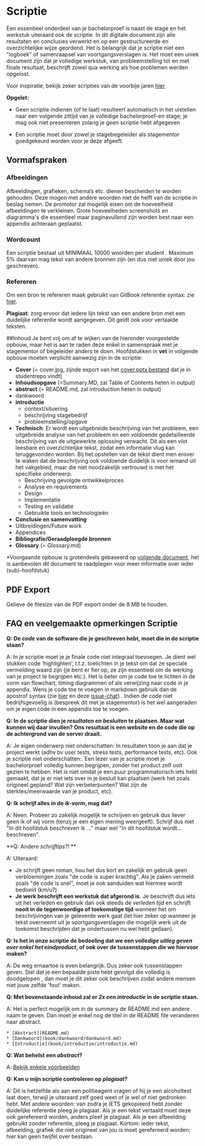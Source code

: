 # Scriptie
Een essentieel onderdeel van je bachelorproef is naast de stage en het werkstuk
uiteraard ook de scriptie. In dit digitale document zijn alle resultaten en
conclusies verwerkt en op een gestructureerde en overzichtelijke wijze
geordend.  Het is belangrijk dat je scriptie niet een "logboek" of samenraapsel
van voortgangsverslagen is. Het moet een uniek document zijn dat je volledige
werkstuk, van probleemstelling tot en met finale resultaat, beschrijft zowel
qua werking als hoe problemen werden opgelost.

Voor inspiratie, bekijk zeker scripties van de voorbije jaren
[hier](http://eaict.ap.be/bedrijven/)

**Opgelet:**
* Geen scriptie indienen (of te laat) resulteert automatisch in het uistellen
  naar een volgende zittijd van je volledige bachelorproef-en stage; je mag ook
  niet presenteren zolang je geen scriptie hebt afgegeven

* Een scriptie moet door zowel je stagebegeleider als stagementor goedgekeurd
  worden voor je deze afgeeft.

## Vormafspraken

### Afbeeldingen
Afbeeldingen, grafieken, schema’s etc. dienen bescheiden te worden gehouden.
Deze mogen met andere woorden niet de helft van de scriptie in beslag nemen. De
promotor zal mogelijk eisen om de hoeveelheid afbeeldingen te verkleinen. Grote
hoeveelheden screenshots en diagramma's die essentieel  maar paginavullend zijn
worden best naar een appendix achteraan geplaatst.

### Wordcount
Een scriptie bestaat uit MINIMAAL 10000 woorden per student . Maximum 5%
daarvan mag tekst van andere bronnen zijn (en dus niet uniek door jou
geschreven).

### Refereren 
Om een bron te refereren maak gebruikt van GitBook referentie syntax: zie
[hier](http://toolchain.gitbook.com/syntax/markdown.html#footnotes).

**Plagiaat**: zorg ervoor dat iedere lijn tekst van een andere bron met een
duidelijke referentie wordt aangegeven. Dit geldt ook voor vertaalde teksten. 

##Inhoud
Je bent vrij om af te wijken van de hieronder voorgestelde opbouw, maar het is aan te raden deze enkel in samenspraak met je stagementor of begeleider anders te doen. Hoofdstukken in **vet** in volgende opbouw moeten verplicht aanwezig zijn in de scriptie:
* **Cover** (= cover.jpg, zijnde export van het [cover.pptx bestand](https://github.com/AP-Elektronica-ICT/BAP_Stage_StudentRepo/blob/master/Scriptie/cover.pptx) dat je in studentrepo vindt)
* **Inhoudsopgave** (=Summary.MD, zal Table of Contents heten in output)
* **abstract** (= README.md, zal introduction heten in output)
* dankwoord
* **introductie**
  * context/situering
  * beschrijving stagebedrijf
  * probleemstelling/opgave
* **Technisch**: Er wordt een uitgebreide beschrijving van het probleem, een
  uitgebreide analyse van het probleem en een voldoende gedetailleerde
  beschrijving van de uitgewerkte oplossing verwacht. Dit als een vlot leesbare
  en overzichtelijke tekst, zodat een informatie vlug kan teruggevonden worden.
  Bij het opstellen van de tekst dient men erover te waken dat de beschrijving
  ook voldoende duidelijk is voor iemand uit het vakgebied, maar die niet
  noodzakelijk vertrouwd is met het specifieke onderwerp.
  * Beschrijving gevolgde ontwikkelproces
  * Analyse en requirements
  * Design
  * Implementatie
  * Testing en validatie
  * Gebruikte tools en technologieën
* **Conclusie en samenvatting**
* Uitbreidingen/Future work
* Appendices
* **Bibliografie/Geraadpleegde bronnen**
* **Glossary** (= Glossary.md)

*Voorgaande opbouw is grotendeels gebaseerd op [volgende
document](http://www.csun.edu/~shan/comp696-698/Resources/Thesis-Outline-Guide-rev1.pdf),
het is aanbevolen dit document te raadplegen voor meer informatie over ieder
(sub)-hoofdstuk)

## PDF Export
Gelieve de filesize van de PDF export onder de 8 MB te houden.

## FAQ en veelgemaakte opmerkingen Scriptie
**Q: De *code* van de software die je geschreven hebt, moet die in de scriptie
staan?**

A:  In je scriptie moet je je finale code niet integraal toevoegen. Je dient
wel  stukken code ‘highlighten’, t.t.z. toelichten in je tekst om dat ze
speciale vermelding waard zijn (je bent er fier op, ze zijn essentieel om de
werking van je project te begrijpen etc.). Het is beter om je code toe te
lichten in de vorm van flowchart, timing diagrammen of als verwijzing naar code
in je appendix. Wens je code toe te voegen in markdown gebruik dan de apostrof
syntax (zie [hier](https://daringfireball.net/projects/markdown/syntax#code) en
deze
[issue-chat](https://github.com/AP-Elektronica-ICT/BAP_Stage_Syllabus/issues/23))
. Indien de code niet bedrijfsgevoelig is (bespreek dit met je stagementor) is
het wel aangeraden om je eigen code in een appendix toe te voegen.

**Q:  In de scriptie dien je *resultaten en besluiten* te plaatsen. Maar wat
kunnen wij daar invullen? Ons resultaat is een website en de code die op de
achtergrond van de server draait.**

A: Je eigen onderwerp niet onderschatten: In resultaten toon je aan dat je
project werkt (adhv bv user tests, stress tests, performance tests, etc). Ook
je scriptie niet onderschatten:. Een lezer van je scriptie moet je
bachelorproef volledig kunnen begrijpen, zonder het product zelf ooit gezien te
hebben. Het is niet omdat je een puur programmatorisch iets hebt gemaakt, dat
je er niet iets over in je besluit kan plaatsen (werk het zoals origineel
gepland? Wat zijn verbeterpunten? Wat zijn de
sterktes/meerwaarde van je product, etc).

**Q: Ik schrijf alles in de *ik-vorm*, mag dat?**

A: Neen. Probeer zo zakelijk mogelijk te schrijven en gebruik dus liever geen
ik of wij vorm (tenzij je een eigen mening weergeeft). Schrijf dus niet "In dit
hoofdstuk beschreven ik ..." maar wel "In dit hoofdstuk wordt... beschreven".

**Q: Andere *schrijftips?!* **

A:  Uiteraard:
* Je schrijft geen roman, hou het dus kort en zakelijk en gebruik geen
  verbloemingen zoals "de code is super krachtig". Als je zaken vermeld zoals
  "de code is snel", moet je ook aanduiden wat hiermee wordt bedoeld (km/u?)
* **Je werk beschrijft een werkstuk dat afgerond is**. Je beschrijft dus iets
  uit het verleden en gebruik dan ook steeds de *verleden tijd* en schrijft
  **nooit in de tegenwoordige of toekomstige tijd** wanneer het om beschrijvingen
  van je geleverde werk gaat (let hier zeker op wanneer je tekst overneemt uit je
  voortgangsverslagen die mogelijk werk uit de toekomst beschrijden dat je
  ondertussen nu wel hebt gedaan).

**Q: Is het in onze scriptie de bedoeling dat we een *volledige uitleg geven
over enkel het eindproduct*, of ook over de tussenstappen die we hiervoor
maken?**

A: De weg ernaartoe is even belangrijk. Dus zeker ook tussenstappen geven. Stel
dat je een bepaalde piste hebt gevolgd die volledig is doodgelopen , dan moet
je dit zeker ook beschrijven zodat andere mensen niet jouw zelfde 'fout' maken.

**Q: Met bovenstaande inhoud zal er *2x een introductie* in de scriptie
staan.**

A: Het is perfect mogelijk om in de summary de README.md een andere naam te
geven. Dan moet je enkel nog de titel in de README file veranderen naar
abstract.

```
* [Abstract](README.md)
* [Dankwoord](book/dankwoord/dankwoord.md)
* [Introductie](book/introductie/introductie.md)
```


**Q: Wat behelst een *abstract*?**

A: [Bekijk enkele voorbeelden](https://writing.wisc.edu/Handbook/presentations_abstracts_examples.html)

**Q: Kan u mijn scriptie controleren op *plagiaat*?**

A: Dit is hetzelfde als aan een politieagent vragen of hij je een alcoholtest
laat doen, terwijl je uiteraard zelf goed weet of je wel of niet gedronken
hebt. Met andere woorden: van zodra je IETS gekopieerd hebt zonder duidelijke
referentie pleeg je plagiaat. Als je een tekst vertaald moet deze ook
gerefereerd worden, anders pleef je plagiaat. Als je een afbeelding gebruikt
zonder referentie, pleeg je plagiaat. Kortom: ieder tekst, afbeelding, grafiek
die niet origineel van jou is moet gerefereerd worden; hier kan geen twijfel
over bestaan.

